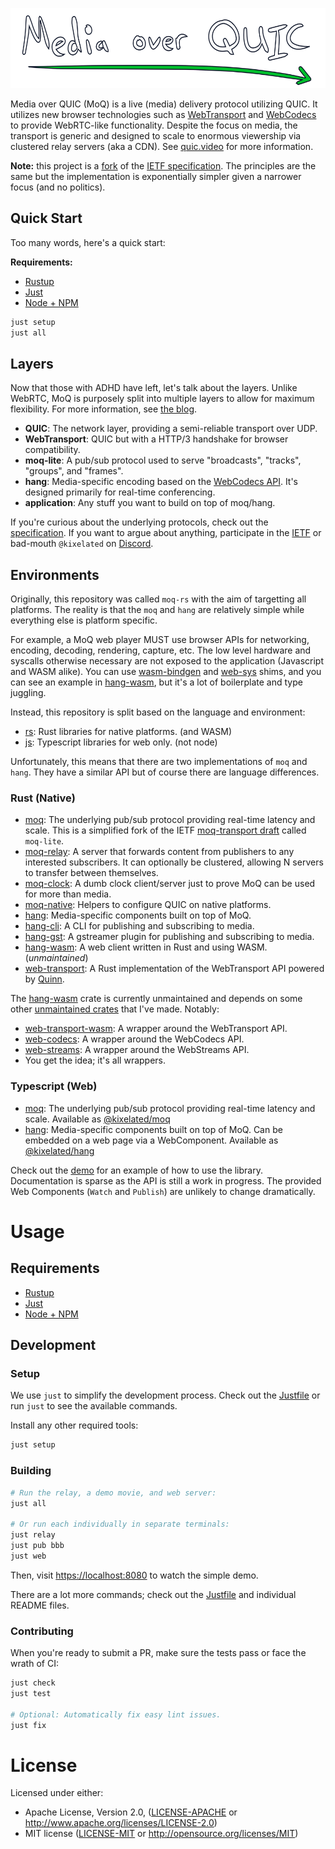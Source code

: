 <p align="center">
	<img height="128px" src="https://github.com/kixelated/moq/blob/main/.github/logo.svg" alt="Media over QUIC">
</p>

Media over QUIC (MoQ) is a live (media) delivery protocol utilizing QUIC.
It utilizes new browser technologies such as [WebTransport](https://developer.mozilla.org/en-US/docs/Web/API/WebTransport_API) and [WebCodecs](https://developer.mozilla.org/en-US/docs/Web/API/WebCodecs_API) to provide WebRTC-like functionality.
Despite the focus on media, the transport is generic and designed to scale to enormous viewership via clustered relay servers (aka a CDN).
See [quic.video](https://quic.video) for more information.

**Note:** this project is a [fork](https://quic.video/blog/transfork) of the [IETF specification](https://datatracker.ietf.org/group/moq/documents/).
The principles are the same but the implementation is exponentially simpler given a narrower focus (and no politics).

## Quick Start
Too many words, here's a quick start:

**Requirements:**
- [Rustup](https://www.rust-lang.org/tools/install)
- [Just](https://github.com/casey/just?tab=readme-ov-file#installation)
- [Node + NPM](https://nodejs.org/)

```sh
just setup
just all
```

## Layers
Now that those with ADHD have left, let's talk about the layers.
Unlike WebRTC, MoQ is purposely split into multiple layers to allow for maximum flexibility.
For more information, see [the blog](https://quic.video/blog/moq-onion).

- **QUIC**: The network layer, providing a semi-reliable transport over UDP.
- **WebTransport**: QUIC but with a HTTP/3 handshake for browser compatibility.
- **moq-lite**: A pub/sub protocol used to serve "broadcasts", "tracks", "groups", and "frames".
- **hang**: Media-specific encoding based on the [WebCodecs API](https://developer.mozilla.org/en-US/docs/Web/API/WebCodecs_API). It's designed primarily for real-time conferencing.
- **application**: Any stuff you want to build on top of moq/hang.

If you're curious about the underlying protocols, check out the [specification](https://github.com/kixelated/moq-drafts).
If you want to argue about anything, participate in the [IETF](https://datatracker.ietf.org/group/moq/documents/) or bad-mouth `@kixelated` on [Discord](https://discord.gg/FCYF3p99mr).


## Environments
Originally, this repository was called `moq-rs` with the aim of targetting all platforms.
The reality is that the `moq` and `hang` are relatively simple while everything else is platform specific.

For example, a MoQ web player MUST use browser APIs for networking, encoding, decoding, rendering, capture, etc.
The low level hardware and syscalls otherwise necessary are not exposed to the application (Javascript and WASM alike).
You can use [wasm-bindgen](https://rustwasm.github.io/wasm-bindgen/) and [web-sys](https://rustwasm.github.io/wasm-bindgen/api/web_sys/) shims, and you can see an example in [hang-wasm](rs/hang-wasm), but it's a lot of boilerplate and type juggling.

Instead, this repository is split based on the language and environment:
- [rs](rs): Rust libraries for native platforms. (and WASM)
- [js](js): Typescript libraries for web only. (not node)

Unfortunately, this means that there are two implementations of `moq` and `hang`.
They have a similar API but of course there are language differences.

### Rust (Native)

- [moq](rs/moq): The underlying pub/sub protocol providing real-time latency and scale. This is a simplified fork of the IETF [moq-transport draft](https://datatracker.ietf.org/doc/draft-ietf-moq-transport/) called `moq-lite`.
- [moq-relay](rs/moq-relay): A server that forwards content from publishers to any interested subscribers. It can optionally be clustered, allowing N servers to transfer between themselves.
- [moq-clock](rs/moq-clock): A dumb clock client/server just to prove MoQ can be used for more than media.
- [moq-native](rs/moq-native): Helpers to configure QUIC on native platforms.
- [hang](rs/hang): Media-specific components built on top of MoQ.
- [hang-cli](rs/hang-cli): A CLI for publishing and subscribing to media.
- [hang-gst](rs/hang-gst): A gstreamer plugin for publishing and subscribing to media.
- [hang-wasm](rs/hang-wasm): A web client written in Rust and using WASM. (*unmaintained*)
- [web-transport](https://github.com/kixelated/web-transport-rs): A Rust implementation of the WebTransport API powered by [Quinn](https://github.com/quinn-rs/quinn).

The [hang-wasm](rs/hang-wasm) crate is currently unmaintained and depends on some other [unmaintained crates](https://github.com/kixelated/web-rs) that I've made. Notably:
- [web-transport-wasm](https://github.com/kixelated/web-transport-rs/tree/main/web-transport-wasm): A wrapper around the WebTransport API.
- [web-codecs](https://docs.rs/web-codecs/latest/web_codecs/): A wrapper around the WebCodecs API.
- [web-streams](https://docs.rs/web-streams/latest/web_streams/): A wrapper around the WebStreams API.
- You get the idea; it's all wrappers.


### Typescript (Web)
- [moq](js/moq): The underlying pub/sub protocol providing real-time latency and scale. Available as [@kixelated/moq](https://www.npmjs.com/package/@kixelated/moq)
- [hang](js/hang): Media-specific components built on top of MoQ. Can be embedded on a web page via a WebComponent. Available as [@kixelated/hang](https://www.npmjs.com/package/@kixelated/hang)

Check out the [demo](js/hang/src/demo) for an example of how to use the library.
Documentation is sparse as the API is still a work in progress.
The provided Web Components (`Watch` and `Publish`) are unlikely to change dramatically.


# Usage
## Requirements
- [Rustup](https://www.rust-lang.org/tools/install)
- [Just](https://github.com/casey/just?tab=readme-ov-file#installation)
- [Node + NPM](https://nodejs.org/)

## Development
### Setup
We use `just` to simplify the development process.
Check out the [Justfile](justfile) or run `just` to see the available commands.

Install any other required tools:
```sh
just setup
```

### Building

```sh
# Run the relay, a demo movie, and web server:
just all

# Or run each individually in separate terminals:
just relay
just pub bbb
just web
```

Then, visit [https://localhost:8080](localhost:8080) to watch the simple demo.

There are a lot more commands; check out the [Justfile](justfile) and individual README files.

### Contributing
When you're ready to submit a PR, make sure the tests pass or face the wrath of CI:
```sh
just check
just test

# Optional: Automatically fix easy lint issues.
just fix
```


# License

Licensed under either:

-   Apache License, Version 2.0, ([LICENSE-APACHE](LICENSE-APACHE) or http://www.apache.org/licenses/LICENSE-2.0)
-   MIT license ([LICENSE-MIT](LICENSE-MIT) or http://opensource.org/licenses/MIT)
